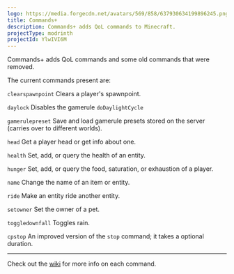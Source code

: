 ```yaml
---
logo: https://media.forgecdn.net/avatars/569/858/637930634199896245.png
title: Commands+
description: Commands+ adds QoL commands to Minecraft.
projectType: modrinth
projectId: YlwIVI6M
---
```


Commands+ adds QoL commands and some old commands that were removed.

The current commands present are:

`clearspawnpoint` Clears a player's spawnpoint.

`daylock` Disables the gamerule `doDaylightCycle`

`gamerulepreset` Save and load gamerule presets stored on the server (carries over to different worlds).

`head` Get a player head or get info about one.

`health` Set, add, or query the health of an entity.

`hunger` Set, add, or query the food, saturation, or exhaustion of a player.

`name` Change the name of an item or entity.

`ride` Make an entity ride another entity.

`setowner` Set the owner of a pet.

`toggledownfall` Toggles rain.

`cpstop` An improved version of the `stop` command; it takes a optional duration.

---

Check out the [wiki](https://github.thepinkhacker.com/mc-commands-plus/wiki) for more info on each command.
